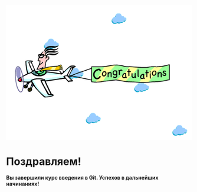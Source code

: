 ![end](/end.gif)
# **Поздравляем!**
**Вы завершили курс введения в Git. Успехов в дальнейших начинаниях!**